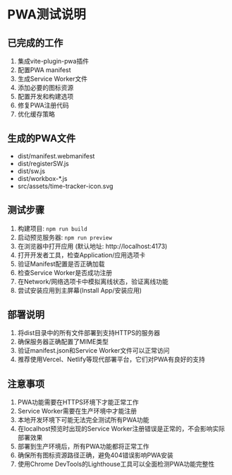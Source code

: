 # PWA测试说明

## 已完成的工作

1. 集成vite-plugin-pwa插件
2. 配置PWA manifest
3. 生成Service Worker文件
4. 添加必要的图标资源
5. 配置开发和构建选项
6. 修复PWA注册代码
7. 优化缓存策略

## 生成的PWA文件

- dist/manifest.webmanifest
- dist/registerSW.js
- dist/sw.js
- dist/workbox-*.js
- src/assets/time-tracker-icon.svg

## 测试步骤

1. 构建项目: `npm run build`
2. 启动预览服务器: `npm run preview`
3. 在浏览器中打开应用 (默认地址: http://localhost:4173)
4. 打开开发者工具，检查Application/应用选项卡
5. 验证Manifest配置是否正确加载
6. 检查Service Worker是否成功注册
7. 在Network/网络选项卡中模拟离线状态，验证离线功能
8. 尝试安装应用到主屏幕(Install App/安装应用)

## 部署说明

1. 将dist目录中的所有文件部署到支持HTTPS的服务器
2. 确保服务器正确配置了MIME类型
3. 验证manifest.json和Service Worker文件可以正常访问
4. 推荐使用Vercel、Netlify等现代部署平台，它们对PWA有良好的支持

## 注意事项

1. PWA功能需要在HTTPS环境下才能正常工作
2. Service Worker需要在生产环境中才能注册
3. 本地开发环境下可能无法完全测试所有PWA功能
4. 在localhost预览时出现的Service Worker注册错误是正常的，不会影响实际部署效果
5. 部署到生产环境后，所有PWA功能都将正常工作
6. 确保所有图标资源路径正确，避免404错误影响PWA安装
7. 使用Chrome DevTools的Lighthouse工具可以全面检测PWA功能完整性